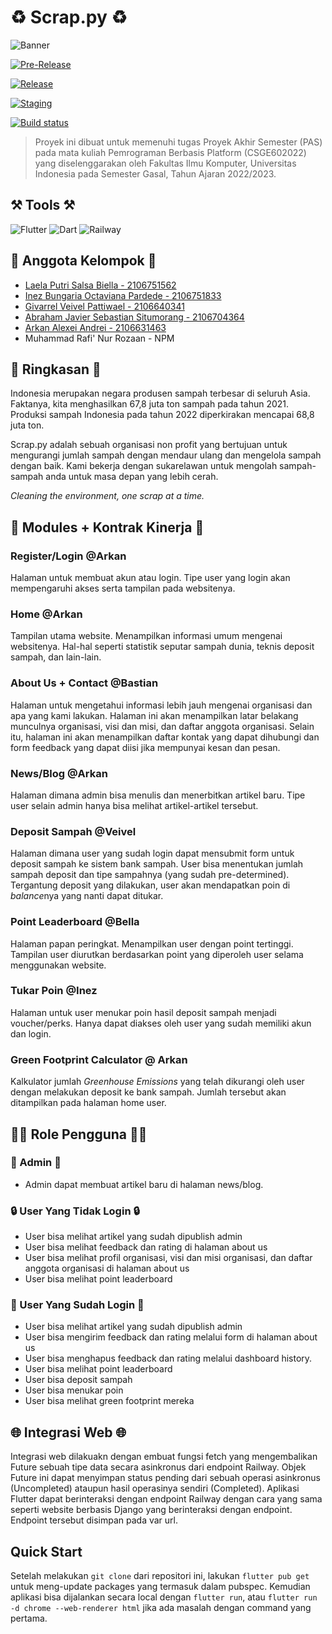 # ♻️ Scrap.py ♻️
![Banner](banner.png)

[![Pre-Release](https://github.com/arkanalexei/scrap.py-mobile/actions/workflows/pre-release.yml/badge.svg)](https://github.com/arkanalexei/scrap.py-mobile/actions/workflows/pre-release.yml)

[![Release](https://github.com/arkanalexei/scrap.py-mobile/actions/workflows/release.yml/badge.svg)](https://github.com/arkanalexei/scrap.py-mobile/actions/workflows/release.yml)

[![Staging](https://github.com/arkanalexei/scrap.py-mobile/actions/workflows/staging.yml/badge.svg)](https://github.com/arkanalexei/scrap.py-mobile/actions/workflows/staging.yml)

[![Build status](https://build.appcenter.ms/v0.1/apps/7cece1c6-7825-4e7a-9b5b-092ceb4d8649/branches/master/badge)](https://appcenter.ms)

>Proyek ini dibuat untuk memenuhi tugas Proyek Akhir Semester (PAS) pada mata kuliah Pemrograman Berbasis Platform (CSGE602022) yang diselenggarakan oleh Fakultas Ilmu Komputer, Universitas Indonesia pada Semester Gasal, Tahun Ajaran 2022/2023.

## ⚒️ Tools ⚒️
![Flutter](https://img.shields.io/badge/Flutter-%2302569B.svg?style=for-the-badge&logo=Flutter&logoColor=white)
![Dart](https://img.shields.io/badge/dart-%230175C2.svg?style=for-the-badge&logo=dart&logoColor=white)
![Railway](https://img.shields.io/badge/Railway-0B0D0E.svg?style=for-the-badge&logo=Railway&logoColor=white)

## 👤 Anggota Kelompok 👤
- [Laela Putri Salsa Biella - 2106751562](https://github.com/salsabiellalp)
- [Inez Bungaria Octaviana Pardede - 2106751833](https://github.com/InezBungaria)
- [Givarrel Veivel Pattiwael - 2106640341](https://github.com/Veivel)
- [Abraham Javier Sebastian Situmorang - 2106704364](https://github.com/ajsebastians)
- [Arkan Alexei Andrei - 2106631463](https://github.com/arkanalexei)
- Muhammad Rafi' Nur Rozaan - NPM

## 📝 Ringkasan 📝
Indonesia merupakan negara produsen sampah terbesar di seluruh Asia. Faktanya, kita menghasilkan 67,8 juta ton sampah pada tahun 2021. Produksi sampah Indonesia pada tahun 2022 diperkirakan mencapai 68,8 juta ton.

Scrap.py adalah sebuah organisasi non profit yang bertujuan untuk mengurangi jumlah sampah dengan mendaur ulang dan mengelola sampah dengan baik. Kami bekerja dengan sukarelawan untuk mengolah sampah-sampah anda untuk masa depan yang lebih cerah.

*Cleaning the environment, one scrap at a time.*

## 📃 Modules + Kontrak Kinerja 📃
### Register/Login @Arkan
Halaman untuk membuat akun atau login. Tipe user yang login akan mempengaruhi akses serta tampilan pada websitenya.
### Home @Arkan
Tampilan utama website. Menampilkan informasi umum mengenai websitenya. Hal-hal seperti statistik seputar sampah dunia, teknis deposit sampah, dan lain-lain.
### About Us + Contact @Bastian
Halaman untuk mengetahui informasi lebih jauh mengenai organisasi dan apa yang kami lakukan. Halaman ini akan menampilkan latar belakang munculnya organisasi, visi dan misi, dan daftar anggota organisasi. Selain itu, halaman ini akan menampilkan daftar kontak yang dapat dihubungi dan form feedback yang dapat diisi jika mempunyai kesan dan pesan.

### News/Blog @Arkan
Halaman dimana admin bisa menulis dan menerbitkan artikel baru. Tipe user selain admin hanya bisa melihat artikel-artikel tersebut.

### Deposit Sampah @Veivel
Halaman dimana user yang sudah login dapat mensubmit form untuk deposit sampah ke sistem bank sampah. User bisa menentukan jumlah sampah deposit dan tipe sampahnya (yang sudah pre-determined). Tergantung deposit yang dilakukan, user akan mendapatkan poin di *balance*nya yang nanti dapat ditukar.

### Point Leaderboard @Bella
Halaman papan peringkat. Menampilkan user dengan point tertinggi. Tampilan user diurutkan berdasarkan point yang diperoleh user selama menggunakan website.

### Tukar Poin @Inez
Halaman untuk user menukar poin hasil deposit sampah menjadi voucher/perks. Hanya dapat diakses oleh user yang sudah memiliki akun dan login.

### Green Footprint Calculator @ Arkan
Kalkulator jumlah *Greenhouse Emissions* yang telah dikurangi oleh user dengan melakukan deposit ke bank sampah. Jumlah tersebut akan ditampilkan pada halaman home user.

## 👨‍💻 Role Pengguna 👨‍💻
### 👤 Admin 👤
- Admin dapat membuat artikel baru di halaman news/blog.

### 🔒 User Yang Tidak Login 🔒
- User bisa melihat artikel yang sudah dipublish admin
- User bisa melihat feedback dan rating di halaman about us
- User bisa melihat profil organisasi, visi dan misi organisasi, dan daftar anggota organisasi di halaman about us
- User bisa melihat point leaderboard

### 🔑 User Yang Sudah Login 🔑
- User bisa melihat artikel yang sudah dipublish admin
- User bisa mengirim feedback dan rating melalui form di halaman about us
- User bisa menghapus feedback dan rating melalui dashboard history.
- User bisa melihat point leaderboard
- User bisa deposit sampah
- User bisa menukar poin
- User bisa melihat green footprint mereka

## 🌐 Integrasi Web 🌐
Integrasi web dilakuakn dengan embuat fungsi fetch yang mengembalikan Future sebuah tipe data secara asinkronus dari endpoint Railway. Objek Future ini dapat menyimpan status pending dari sebuah operasi asinkronus (Uncompleted) ataupun hasil operasinya sendiri (Completed). Aplikasi Flutter dapat berinteraksi dengan endpoint Railway dengan cara yang sama seperti website berbasis Django yang berinteraksi dengan endpoint. Endpoint tersebut disimpan pada var url.

## Quick Start
Setelah melakukan `git clone` dari repositori ini, lakukan `flutter pub get` untuk meng-update packages yang termasuk dalam pubspec. Kemudian aplikasi bisa dijalankan secara local dengan `flutter run`, atau `flutter run -d chrome --web-renderer html` jika ada masalah dengan command yang pertama.
